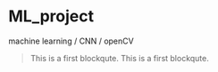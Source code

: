 # ML_project
machine learning / CNN / openCV


> This is a first blockqute.
> This is a first blockqute.

